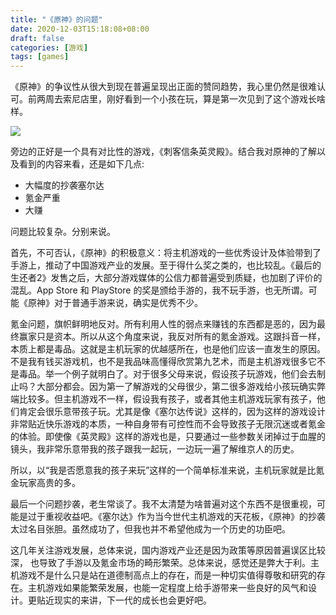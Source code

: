 ```yaml
---
title: "《原神》的问题"
date: 2020-12-03T15:18:08+08:00
draft: false
categories: [游戏]
tags: [games]
---
```


《原神》的争议性从很大到现在普遍呈现出正面的赞同趋势，我心里仍然是很难认可。前两周去索尼店里，刚好看到一个小孩在玩，算是第一次见到了这个游戏长啥样。

![](/images/games/yuanshen.jpeg)

旁边的正好是一个具有对比性的游戏，《刺客信条英灵殿》。结合我对原神的了解以及看到的内容来看，还是如下几点:

* 大幅度的抄袭塞尔达
* 氪金严重
* 大赚

问题比较复杂。分别来说。

首先，不可否认，《原神》的积极意义：将主机游戏的一些优秀设计及体验带到了手游上，推动了中国游戏产业的发展。至于得什么奖之类的，也比较乱。《最后的生还者2》发售之后，大部分游戏媒体的公信力都普遍受到质疑，也加剧了评价的混乱。App Store 和 PlayStore 的奖是颁给手游的，我不玩手游，也无所谓。可能《原神》对于普通手游来说，确实是优秀不少。

氪金问题，旗帜鲜明地反对。所有利用人性的弱点来赚钱的东西都是恶的，因为最终赢家只是资本。所以从这个角度来说，我反对所有的氪金游戏。这跟抖音一样，本质上都是毒品。这就是主机玩家的优越感所在，也是他们应该一直发生的原因。不是我有钱买游戏机，也不是我品味高懂得欣赏第九艺术，而是主机游戏很多它不是毒品。举一个例子就明白了。对于很多父母来说，假设孩子玩游戏，他们会去制止吗？大部分都会。因为第一了解游戏的父母很少，第二很多游戏给小孩玩确实弊端比较多。但主机游戏不一样，假设我有孩子，或者其他主机游戏玩家有孩子，他们肯定会很乐意带孩子玩。尤其是像《塞尔达传说》这样的，因为这样的游戏设计非常贴近快乐游戏的本质，一种自身带有可控性而不会导致孩子无限沉迷或者氪金的体验。即使像《英灵殿》这样的游戏也是，只要通过一些参数关闭掉过于血腥的镜头，我非常乐意带我的孩子跟我一起玩，一边玩一遍了解维京人的历史。

所以，以“我是否愿意我的孩子来玩”这样的一个简单标准来说，主机玩家就是比氪金玩家高贵的多。

最后一个问题抄袭，老生常谈了。我不太清楚为啥普遍对这个东西不是很重视，可能是过于重视收益吧。《塞尔达》作为当今世代主机游戏的天花板，《原神》的抄袭太过名目张胆。虽然成功了，但我也并不希望他成为一个历史的功臣吧。

这几年关注游戏发展，总体来说，国内游戏产业还是因为政策等原因普遍误区比较深， 也导致了手游以及氪金市场的畸形繁荣。总体来说，感觉还是弊大于利。主机游戏不是什么只是站在道德制高点上的存在，而是一种切实值得尊敬和研究的存在。主机游戏如果能繁荣发展，也能一定程度上给手游带来一些良好的风气和设计。更贴近现实的来讲，下一代的成长也会更好吧。







